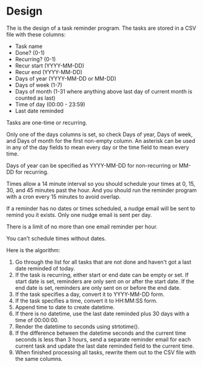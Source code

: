 # Design

The is the design of a task reminder program. The tasks are stored in a CSV file with these columns:

-   Task name
-   Done? (0-1)
-   Recurring? (0-1)
-   Recur start (YYYY-MM-DD)
-   Recur end (YYYY-MM-DD)
-   Days of year (YYYY-MM-DD or MM-DD)
-   Days of week (1-7)
-   Days of month (1-31 where anything above last day of current month is counted as last)
-   Time of day (00:00 - 23:59)
-   Last date reminded

Tasks are one-time or recurring.

Only one of the days columns is set, so check Days of year, Days of week, and Days of month for the
first non-empty column. An asterisk can be used in any of the day fields to mean every day or the
time field to mean every time.

Days of year can be specified as YYYY-MM-DD for non-recurring or MM-DD for recurring.

Times allow a 14 minute interval so you should schedule your times at 0, 15, 30, and 45 minutes past
the hour. And you should run the reminder program with a cron every 15 minutes to avoid overlap.

If a reminder has no dates or times scheduled, a nudge email will be sent to remind you it exists.
Only one nudge email is sent per day.

There is a limit of no more than one email reminder per hour.

You can't schedule times without dates.

Here is the algorithm:

1. Go through the list for all tasks that are not done and haven't got a last date reminded of
   today.
2. If the task is recurring, either start or end date can be empty or set. If start date is set,
   reminders are only sent on or after the start date. If the end date is set, reminders are only
   sent on or before the end date.
3. If the task specifies a day, convert it to YYYY-MM-DD form.
4. If the task specifies a time, convert it to HH:MM:SS form.
5. Append time to date to create datetime.
6. If there is no datetime, use the last date reminded plus 30 days with a time of 00:00:00.
7. Render the datetime to seconds using strtotime().
8. If the difference between the datetime seconds and the current time seconds is less than 3 hours,
   send a separate reminder email for each current task and update the last date reminded field to
   the current time.
9. When finished processing all tasks, rewrite them out to the CSV file with the same columns.
